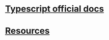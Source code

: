 [def]: https://www.typescriptlang.org/docs/handbook/2/everyday-types.html
[resources]: https://www.udemy.com/course/understanding-typescript/learn/lecture/16888118#questions

# [Typescript official docs][def]

# [Resources][resources]
